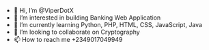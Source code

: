 - 👋 Hi, I’m @ViperDotX
- 👀 I’m interested in building Banking Web Application 
- 🌱 I’m currently learning Python, PHP, HTML, CSS, JavaScript, Java
- 💞️ I’m looking to collaborate on Cryptography 
- 📫 How to reach me +2349017049949

<!---
ViperDotX/ViperDotX is a ✨ special ✨ repository because its `README.md` (this file) appears on your GitHub profile.
You can click the Preview link to take a look at your changes.
--->
